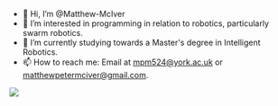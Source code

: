 - 👋 Hi, I’m @Matthew-McIver
- 👀 I’m interested in programming in relation to robotics, particularly swarm robotics.
- 🌱 I’m currently studying towards a Master's degree in Intelligent Robotics.
- 📫 How to reach me: Email at mpm524@york.ac.uk or matthewpetermciver@gmail.com.

<!---
Matthew-McIver/Matthew-McIver is a ✨ special ✨ repository because its `README.md` (this file) appears on your GitHub profile.
You can click the Preview link to take a look at your changes.
--->
![](https://img.shields.io/badge/code-python-international?style=flat&logo=python&logoColor=white&color=2bbc8a)

